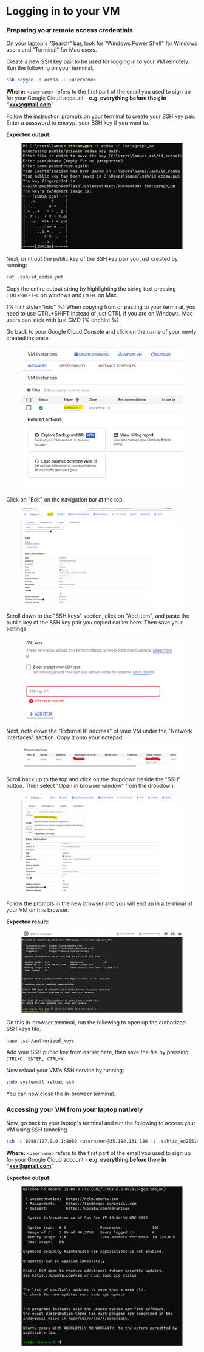 # Logging in to your VM

### Preparing your remote access credentials

On your laptop's "Search" bar, look for "Windows Power Shell" for Windows users and "Terminal" for Mac users.

Create a new SSH key pair to be used for logging in to your VM remotely. Run the following on your terminal.

```sh
ssh-keygen -t ecdsa -C <username>
```

**Where:** `<username>` refers to the first part of the email you used to sign up for your Google Cloud account - **e.g. everything before the `@` in "xxx@gmail.com"**&#x20;

Follow the instruction prompts on your terminal to create your SSH key pair. Enter a password to encrypt your SSH key if you want to.

**Expected output:**

<figure><img src="../.gitbook/assets/image (5).png" alt=""><figcaption></figcaption></figure>

Next, print out the public key of the SSH key pair you just created by running:

```sh
cat .ssh/id_ecdsa.pub
```

Copy the entire output string by highlighting the string text pressing `CTRL+SHIFT+C` on windows and `CMD+C` on Mac.

{% hint style="info" %}
When copying from or pasting to your terminal, you need to use CTRL+SHIFT instead of just CTRL if you are on Windows. Mac users can stick with just CMD
{% endhint %}

Go back to your Google Cloud Console and click on the name of your newly created instance.

&#x20;

<figure><img src="../.gitbook/assets/image (6).png" alt=""><figcaption></figcaption></figure>

Click on "Edit" on the navigation bar at the top.

<figure><img src="../.gitbook/assets/image (7).png" alt=""><figcaption></figcaption></figure>

Scroll down to the "SSH keys" section, click on "Add item", and paste the public key of the SSH key pair you copied earlier here. Then save your settings.

<figure><img src="../.gitbook/assets/image (8).png" alt=""><figcaption></figcaption></figure>

Next, note down the "External IP address" of your VM under the "Network Interfaces" section. Copy it onto your notepad.

&#x20;

<figure><img src="../.gitbook/assets/image (9).png" alt=""><figcaption></figcaption></figure>

Scroll back up to the top and click on the dropdown beside the "SSH" button. Then select "Open in browser window" from the dropdown.

<figure><img src="../.gitbook/assets/image (10).png" alt=""><figcaption></figcaption></figure>

Follow the prompts in the new browser and you will end up in a terminal of your VM on this browser.

**Expected result:**

<figure><img src="../.gitbook/assets/image (11).png" alt=""><figcaption></figcaption></figure>

On this in-browser terminal, run the following to open up the authorized SSH keys file.

```
nano .ssh/authorized_keys
```

Add your SSH public key from earlier here, then save the file by pressing `CTRL+O, ENTER, CTRL+X`.&#x20;

Now reload your VM's SSH service by running:

```sh
sudo systemctl reload ssh
```

You can now close the in-browser terminal.

### Accessing your VM from your laptop natively

Now, go back to your laptop's terminal and run the following to access your VM using SSH tunneling.

```sh
ssh -L 8080:127.0.0.1:8080 <username>@35.184.131.186 -i .ssh\id_ed25519_instagraph -v
```

**Where:** `<username>` refers to the first part of the email you used to sign up for your Google Cloud account - **e.g. everything before the `@` in "xxx@gmail.com"**&#x20;

**Expected output:**

<figure><img src="../.gitbook/assets/image (12).png" alt=""><figcaption></figcaption></figure>
